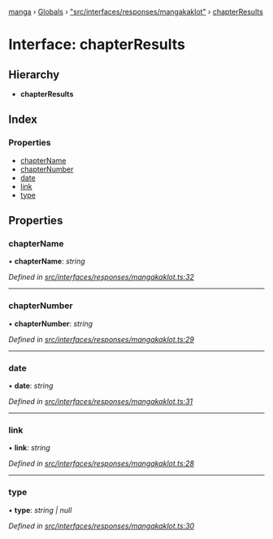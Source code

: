 [manga](../README.md) › [Globals](../globals.md) › ["src/interfaces/responses/mangakaklot"](../modules/_src_interfaces_responses_mangakaklot_.md) › [chapterResults](_src_interfaces_responses_mangakaklot_.chapterresults.md)

# Interface: chapterResults

## Hierarchy

* **chapterResults**

## Index

### Properties

* [chapterName](_src_interfaces_responses_mangakaklot_.chapterresults.md#chaptername)
* [chapterNumber](_src_interfaces_responses_mangakaklot_.chapterresults.md#chapternumber)
* [date](_src_interfaces_responses_mangakaklot_.chapterresults.md#date)
* [link](_src_interfaces_responses_mangakaklot_.chapterresults.md#link)
* [type](_src_interfaces_responses_mangakaklot_.chapterresults.md#type)

## Properties

###  chapterName

• **chapterName**: *string*

*Defined in [src/interfaces/responses/mangakaklot.ts:32](https://github.com/tushar1210/manga-node/blob/6ab85fc/src/interfaces/responses/mangakaklot.ts#L32)*

___

###  chapterNumber

• **chapterNumber**: *string*

*Defined in [src/interfaces/responses/mangakaklot.ts:29](https://github.com/tushar1210/manga-node/blob/6ab85fc/src/interfaces/responses/mangakaklot.ts#L29)*

___

###  date

• **date**: *string*

*Defined in [src/interfaces/responses/mangakaklot.ts:31](https://github.com/tushar1210/manga-node/blob/6ab85fc/src/interfaces/responses/mangakaklot.ts#L31)*

___

###  link

• **link**: *string*

*Defined in [src/interfaces/responses/mangakaklot.ts:28](https://github.com/tushar1210/manga-node/blob/6ab85fc/src/interfaces/responses/mangakaklot.ts#L28)*

___

###  type

• **type**: *string | null*

*Defined in [src/interfaces/responses/mangakaklot.ts:30](https://github.com/tushar1210/manga-node/blob/6ab85fc/src/interfaces/responses/mangakaklot.ts#L30)*
